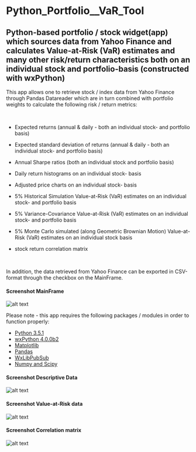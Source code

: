 # Python_Portfolio__VaR_Tool

## Python-based portfolio / stock widget(app) which sources data from Yahoo Finance and calculates Value-at-Risk (VaR) estimates and many other risk/return characteristics both on an individual stock and portfolio-basis (constructed with wxPython)

This app allows one to retrieve stock / index data from Yahoo Finance through Pandas Datareader which are in turn combined with portfolio weights to calculate the following risk / return metrics:

<br>

 - Expected returns (annual & daily - both an individual stock- and portfolio basis)
 - Expected standard deviation of returns (annual & daily - both an individual stock- and portfolio basis)
 - Annual Sharpe ratios (both an individual stock and portfolio basis)
 - Daily return histograms on an individual stock- basis
 - Adjusted price charts on an individual stock- basis
 
 - 5% Historical Simulation Value-at-Risk (VaR) estimates on an individual stock- and portfolio basis
 - 5% Variance-Covariance Value-at-Risk (VaR) estimates on an individual stock- and portfolio basis
 - 5% Monte Carlo simulated (along Geometric Brownian Motion) Value-at-Risk (VaR) estimates on an individual stock basis

 - stock return correlation matrix
 <br>
 
In addition, the data retrieved from Yahoo Finance can be exported in CSV-format through the checkbox on the MainFrame.

#### Screenshot MainFrame
![alt text](https://github.com/Weesper1985/Python_Portfolio__VaR_Tool/blob/master/Main.png)

Please note - this app requires the following packages / modules in order to function properly:

- [Python 3.5.1](https://www.python.org/downloads/release/python-351/)
- [wxPython 4.0.0b2](https://www.wxpython.org/pages/downloads/)
- [Matplotlib](https://matplotlib.org/)
- [Pandas](https://pandas.pydata.org/)
- [WxLibPubSub](https://wiki.wxpython.org/WxLibPubSub)
- [Numpy and Scipy](https://docs.scipy.org/doc/)

#### Screenshot Descriptive Data
![alt text](https://github.com/Weesper1985/Python_Portfolio__VaR_Tool/blob/master/Tab1.png)

#### Screenshot Value-at-Risk data
![alt text](https://github.com/Weesper1985/Python_Portfolio__VaR_Tool/blob/master/Tab2.png)

#### Screenshot Correlation matrix
![alt text](https://github.com/Weesper1985/Python_Portfolio__VaR_Tool/blob/master/Tab3.png)

